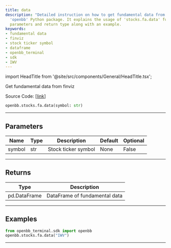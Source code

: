 ```yaml
---
title: data
description: "Detailed instruction on how to get fundamental data from finviz using"
  'openbb' Python package. It explains the usage of 'stocks.fa.data' function, its
  parameters and return type along with an example.
keywords:
- fundamental data
- finviz
- stock ticker symbol
- dataframe
- openbb_terminal
- sdk
- IWV
---
```


import HeadTitle from '@site/src/components/General/HeadTitle.tsx';

<HeadTitle title="stocks.fa.data - Reference | OpenBB SDK Docs" />

Get fundamental data from finviz

Source Code: [[link](https://github.com/OpenBB-finance/OpenBBTerminal/tree/main/openbb_terminal/stocks/fundamental_analysis/finviz_model.py#L15)]

```python
openbb.stocks.fa.data(symbol: str)
```

---

## Parameters

| Name | Type | Description | Default | Optional |
| ---- | ---- | ----------- | ------- | -------- |
| symbol | str | Stock ticker symbol | None | False |


---

## Returns

| Type | Description |
| ---- | ----------- |
| pd.DataFrame | DataFrame of fundamental data |
---

## Examples

```python
from openbb_terminal.sdk import openbb
openbb.stocks.fa.data("IWV")
```

---
